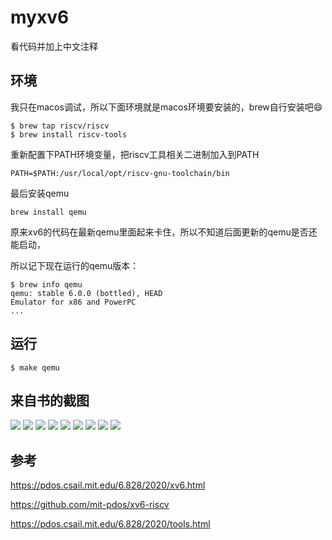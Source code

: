 # myxv6

看代码并加上中文注释

## 环境

我只在macos调试，所以下面环境就是macos环境要安装的，brew自行安装吧😄

    $ brew tap riscv/riscv
    $ brew install riscv-tools

重新配置下PATH环境变量，把riscv工具相关二进制加入到PATH

    PATH=$PATH:/usr/local/opt/riscv-gnu-toolchain/bin

最后安装qemu

    brew install qemu

原来xv6的代码在最新qemu里面起来卡住，所以不知道后面更新的qemu是否还能启动，

所以记下现在运行的qemu版本：

    $ brew info qemu
    qemu: stable 6.0.0 (bottled), HEAD
    Emulator for x86 and PowerPC
    ...

## 运行

    $ make qemu

## 来自书的截图

![](https://github.com/ejunjsh/myxv6/raw/main/res/1.1.png)
![](https://github.com/ejunjsh/myxv6/raw/main/res/2.3.png)
![](https://github.com/ejunjsh/myxv6/raw/main/res/3.1.png)
![](https://github.com/ejunjsh/myxv6/raw/main/res/3.2.png)
![](https://github.com/ejunjsh/myxv6/raw/main/res/3.4.png)
![](https://github.com/ejunjsh/myxv6/raw/main/res/7.1.png)
![](https://github.com/ejunjsh/myxv6/raw/main/res/8.1.png)
![](https://github.com/ejunjsh/myxv6/raw/main/res/8.2.png)
![](https://github.com/ejunjsh/myxv6/raw/main/res/8.3.png)

## 参考

https://pdos.csail.mit.edu/6.828/2020/xv6.html

https://github.com/mit-pdos/xv6-riscv

https://pdos.csail.mit.edu/6.828/2020/tools.html